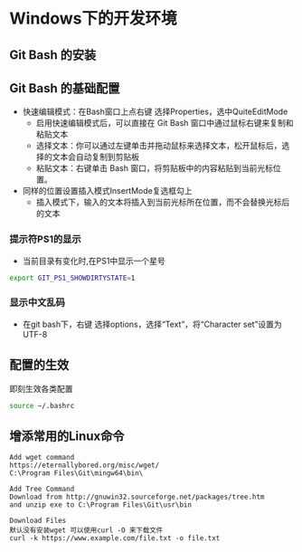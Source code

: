 # Windows下的开发环境

## Git Bash 的安装

## Git Bash 的基础配置
- 快速编辑模式：在Bash窗口上点右键 选择Properties，选中QuiteEditMode
  - 启用快速编辑模式后，可以直接在 Git Bash 窗口中通过鼠标右键来复制和粘贴文本
  - 选择文本：你可以通过左键单击并拖动鼠标来选择文本，松开鼠标后，选择的文本会自动复制到剪贴板
  - 粘贴文本：右键单击 Bash 窗口，将剪贴板中的内容粘贴到当前光标位置。
- 同样的位置设置插入模式InsertMode复选框勾上
  - 插入模式下，输入的文本将插入到当前光标所在位置，而不会替换光标后的文本

### 提示符PS1的显示

- 当前目录有变化时,在PS1中显示一个星号
```bash
export GIT_PS1_SHOWDIRTYSTATE=1
```
### 显示中文乱码
- 在git bash下，右键 选择options，选择“Text”，将“Character set”设置为  UTF-8


## 配置的生效

即刻生效各类配置 
```bash
source ~/.bashrc
```

## 增添常用的Linux命令

```
Add wget command
https://eternallybored.org/misc/wget/
C:\Program Files\Git\mingw64\bin\

Add Tree Command
Download from http://gnuwin32.sourceforge.net/packages/tree.htm
and unzip exe to C:\Program Files\Git\usr\bin

Download Files
默认没有安装wget 可以使用curl -O 来下载文件
curl -k https://www.example.com/file.txt -o file.txt
```
